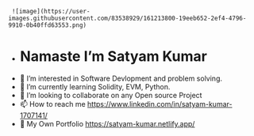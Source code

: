      ![image](https://user-images.githubusercontent.com/83538929/161213800-19eeb652-2ef4-4796-9910-0b40ffd63553.png) 
-    # Namaste I’m Satyam Kumar
- 👀 I’m interested in Software Devlopment and problem solving.
- 🌱 I’m currently learning Solidity, EVM, Python.
- 💞️ I’m looking to collaborate on any Open source Project
- 📫 How to reach me  https://www.linkedin.com/in/satyam-kumar-1707141/
- 💞️  My Own Portfolio https://satyam-kumar.netlify.app/

<!---
Shoolapani/Shoolapani is a ✨ special ✨ repository because its `README.md` (this file) appears on your GitHub profile.
You can click the Preview link to take a look at your changes.
--->
